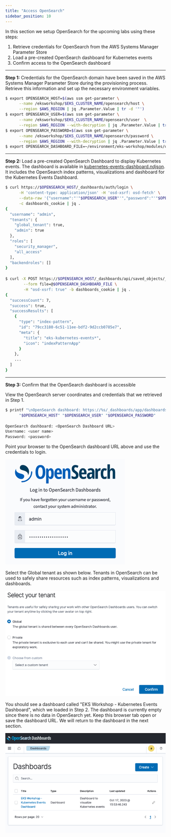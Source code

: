 ```yaml
---
title: "Access OpenSearch"
sidebar_position: 10
---
```

In this section we setup OpenSearch for the upcoming labs using these steps:

1. Retrieve credentials for OpenSearch from the AWS Systems Manager Parameter Store
1. Load a pre-created OpenSearch dashboard for Kubernetes events
1. Confirm access to the OpenSearch dashboard

---

**Step 1:** Credentials for the OpenSearch domain have been saved in the AWS Systems Manager Parameter Store during the provisioning process. Retrieve this information and set up the necessary environment variables.

```bash
$ export OPENSEARCH_HOST=$(aws ssm get-parameter \
      --name /eksworkshop/$EKS_CLUSTER_NAME/opensearch/host \
      --region $AWS_REGION | jq .Parameter.Value | tr -d '"')
$ export OPENSEARCH_USER=$(aws ssm get-parameter \
      --name /eksworkshop/$EKS_CLUSTER_NAME/opensearch/user  \
      --region $AWS_REGION --with-decryption | jq .Parameter.Value | tr -d '"')
$ export OPENSEARCH_PASSWORD=$(aws ssm get-parameter \
      --name /eksworkshop/$EKS_CLUSTER_NAME/opensearch/password \
      --region $AWS_REGION --with-decryption | jq .Parameter.Value | tr -d '"')
$ export OPENSEARCH_DASHBOARD_FILE=~/environment/eks-workshop/modules/observability/opensearch/dashboard/events-dashboard.ndjson
```

---
**Step 2:** Load a pre-created OpenSearch Dashboard to display Kubernetes events. The dashboard is available in [kubernetes-events-dashboard.ndjson](https://github.com/VAR::MANIFESTS_OWNER/VAR::MANIFESTS_REPOSITORY/tree/VAR::MANIFESTS_REF/manifests/modules/observability/opensearch/dashboard). It includes the OpenSearch index patterns, visualizations and dashboard for the Kubernetes Events Dashboard.

```bash
$ curl https://$OPENSEARCH_HOST/_dashboards/auth/login \
      -H 'content-type: application/json' -H 'osd-xsrf: osd-fetch' \
      --data-raw '{"username":"'"$OPENSEARCH_USER"'","password":"'"$OPENSEARCH_PASSWORD"'"}' \
      -c dashboards_cookie | jq .
{
  "username": "admin",
  "tenants": {
    "global_tenant": true,
    "admin": true
  },
  "roles": [
    "security_manager",
    "all_access"
  ],
  "backendroles": []
}
 
$ curl -X POST https://$OPENSEARCH_HOST/_dashboards/api/saved_objects/_import?overwrite=true \
        --form file=@$OPENSEARCH_DASHBOARD_FILE \
        -H "osd-xsrf: true" -b dashboards_cookie | jq .
{
  "successCount": 7,
  "success": true,
  "successResults": [
    {
      "type": "index-pattern",
      "id": "79cc3180-6c51-11ee-bdf2-9d2ccb0785e7",
      "meta": {
        "title": "eks-kubernetes-events*",
        "icon": "indexPatternApp"
      }
    },
    ...
  ]
}
```

---
**Step 3:** Confirm that the OpenSearch dashboard is accessible

View the OpenSearch server coordinates and credentials that we retrieved in Step 1.

```bash
$ printf "\nOpenSearch dashboard: https://%s/_dashboards/app/dashboards \nUserName: %q \nPassword: %q \n\n" \
      "$OPENSEARCH_HOST" "$OPENSEARCH_USER" "$OPENSEARCH_PASSWORD"
 
OpenSearch dashboard: <OpenSearch Dashboard URL>       
Username: <user name>       
Password: <password>
```

Point your browser to the OpenSearch dashboard URL above and use the credentials to login.  

![OpenSearch login](./assets/opensearch-login.png)

Select the Global tenant as shown below.  Tenants in OpenSearch can be used to safely share resources such as index patterns, visualizations and dashboards.

![OpenSearch login confirmation](./assets/opensearch-confirm-2.png)

You should see a dashboard called "EKS Workshop - Kubernetes Events Dashboard", which we loaded in Step 2. The dashboard is currently empty since there is no data in OpenSearch yet.  Keep this browser tab open or save the dashboard URL. We will return to the dashboard in the next section.  

![OpenSearch login confirmation](./assets/opensearch-dashboard-launch.png)
